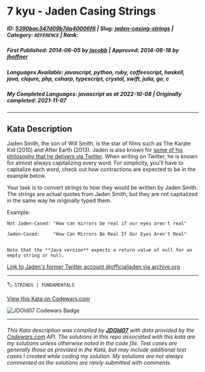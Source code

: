 # 7 kyu - Jaden Casing Strings

##### **ID**: [5390bac347d09b7da40006f6](https://www.codewars.com/kata/5390bac347d09b7da40006f6) | **Slug**: [jaden-casing-strings](https://www.codewars.com/kata/5390bac347d09b7da40006f6) | **Category**: `REFERENCE` | **Rank**: <span style="color:white">7 kyu</span>

##### **First Published**: 2014-06-05 ***by*** [jacobb](https://www.codewars.com/users/jacobb) | **Approved**: 2014-08-18 ***by*** [jhoffner](https://www.codewars.com/users/jhoffner)

##### **Languages Available**: javascript, python, ruby, coffeescript, haskell, java, clojure, php, csharp, typescript, crystal, swift, julia, go, c

##### **My Completed Languages**: javascript ***as at*** 2022-10-08 | **Originally completed**: 2021-11-07

---

## Kata Description


Jaden Smith, the son of Will Smith, is the star of films such as The Karate Kid (2010) and After Earth (2013). Jaden is also known for [some of his philosophy that he delivers via Twitter](https://twitter.com/jaden). When writing on Twitter, he is known for almost always capitalizing every word. For simplicity, you'll have to capitalize each word, check out how contractions are expected to be in the example below.



Your task is to convert strings to how they would be written by Jaden Smith. The strings are actual quotes from Jaden Smith, but they are not capitalized in the same way he originally typed them.



Example:



    Not Jaden-Cased: "How can mirrors be real if our eyes aren't real"

    Jaden-Cased:     "How Can Mirrors Be Real If Our Eyes Aren't Real"



```if:java    

Note that the **Java version** expects a return value of null for an empty string or null.

```



[Link to Jaden's former Twitter account @officialjaden via archive.org](https://web.archive.org/web/20190624190255/https://twitter.com/officialjaden)

---


🏷 `STRINGS | FUNDAMENTALS`


[View this Kata on Codewars.com](https://www.codewars.com/kata/5390bac347d09b7da40006f6)

![](https://www.codewars.com/users/jdold07/badges/large "JDOld07 Codewars Badge")

---

###### *This Kata description was compiled by [**JDOld07**](https://tpstech.dev) with data provided by the [Codewars.com](https://www.codewars.com) API.  The solutions in this repo associated with this kata are my solutions unless otherwise noted in the code file.  Test cases are generally those as provided in the Kata, but may include additional test cases I created while coding my solution.  My solutions are not always commented as the solutions are rarely submitted with comments.*
